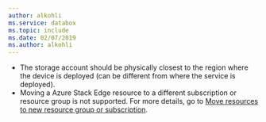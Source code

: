 ```yaml
---
author: alkohli
ms.service: databox  
ms.topic: include
ms.date: 02/07/2019
ms.author: alkohli
---
```


- The storage account should be physically closest to the region where the device is deployed (can be different from where the service is deployed).
- Moving a Azure Stack Edge resource to a different subscription or resource group is not supported. For more details, go to [Move resources to new resource group or subscription](https://docs.microsoft.com/azure/azure-resource-manager/resource-group-move-resources).